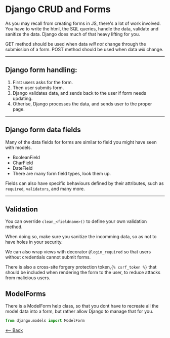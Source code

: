 # Django CRUD and Forms

As you may recall from creating forms in JS, there's a lot of work involved. You have to write the html, the SQL queries, handle the data, validate and sanitize the data. Django does much of that heavy lifting for you.

GET method should be used when data *will not* change through the submission of a form.
POST method should be used when data *will* change.

---

## Django form handling:

1. First users asks for the form.
1. Then user submits form.
1. Django validates data, and sends back to the user if form needs updating.
1. Otherise, Django processes the data, and sends user to the proper page.

---

## Django form data fields

Many of the data fields for forms are similar to field you might have seen with models.

- BooleanField
- CharField
- DateField
- There are many form field types, look them up.

Fields can also have specific behaviours defined by their attributes, such as `required`, `validators`, and many more.

---

## Validation

You can override `clean_<fieldname>()` to define your own validation method.

When doing so, make sure you sanitize the incomming data, so as not to have holes in your security.

We can also wrap views with decorator `@login_required` so that users without credentials cannot submit forms.

There is also a cross-site forgery protection token,`{% csrf_token %}` that should be included when rendering the form to the user, to reduce attacks from malicious users.

## ModelForms

There is a ModelForm help class, so that you dont have to recreate all the model data into a form, but rather allow Django to manage that for you.

```python
from django.models import ModelForm
```

[<-- Back](../README.md)
